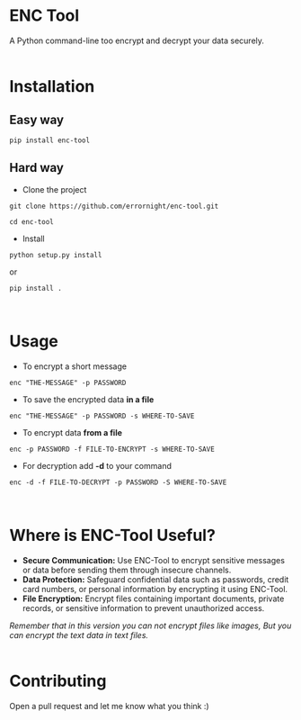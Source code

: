 # ENC Tool
A Python command-line too encrypt and decrypt your data securely.
<br><br>

# Installation
## Easy way
```shell
pip install enc-tool
```

## Hard way
- Clone the project
``` shell
git clone https://github.com/errornight/enc-tool.git
```
``` shell
cd enc-tool
```

- Install 
``` shell
python setup.py install
```
or
``` shell
pip install .
```

<br>

# Usage
- To encrypt a short message
``` shell
enc "THE-MESSAGE" -p PASSWORD
```
- To save the encrypted data **in a file**
``` shell
enc "THE-MESSAGE" -p PASSWORD -s WHERE-TO-SAVE
```
- To encrypt data **from a file**
``` shell
enc -p PASSWORD -f FILE-TO-ENCRYPT -s WHERE-TO-SAVE
```
- For decryption add **-d** to your command
```shell
enc -d -f FILE-TO-DECRYPT -p PASSWORD -S WHERE-TO-SAVE
```


<br>

# Where is **ENC-Tool** Useful?
- **Secure Communication:** Use ENC-Tool to encrypt sensitive messages or data before sending them through insecure channels.
- **Data Protection:** Safeguard confidential data such as passwords, credit card numbers, or personal information by encrypting it using ENC-Tool.
- **File Encryption:** Encrypt files containing important documents, private records, or sensitive information to prevent unauthorized access.<br>

*Remember that in this version you can not encrypt files like images, But you can encrypt the text data in text files.*
<br><br>

# Contributing
Open a pull request and let me know what you think :)